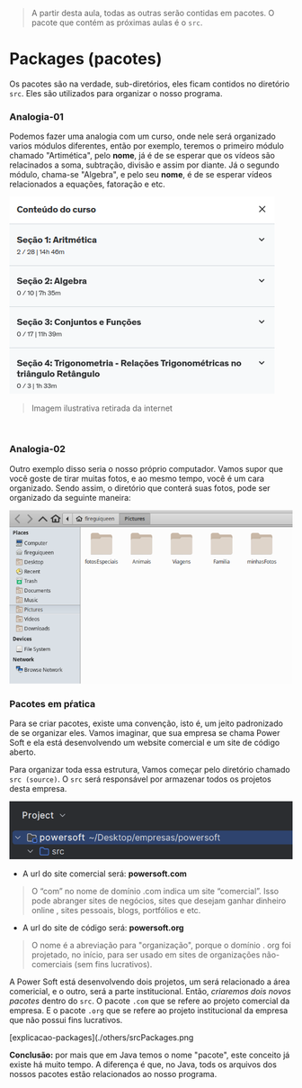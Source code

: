 > A partir desta aula, todas as outras serão contidas em pacotes. O pacote que contém as próximas aulas é o `src`. 

# Packages (pacotes)
Os pacotes são na verdade, sub-diretórios, eles ficam contidos no diretório `src`. Eles são 
utilizados para organizar o nosso programa. 

### Analogia-01
Podemos fazer uma analogia com um curso, onde nele será organizado varios módulos diferentes, então por exemplo,
teremos o primeiro módulo chamado "Artimética", pelo __nome__, já é de se esperar que os vídeos são relacinados a soma, subtração, divisão e assim por diante.
Já o segundo módulo, chama-se "Algebra", e pelo seu __nome__, é de se esperar vídeos relacionados a equações, fatoração e etc.

![analogia-01](./others/explicacaoPackges.png)
> Imagem ilustrativa retirada da internet

<br>

### Analogia-02
Outro exemplo disso seria o nosso próprio computador. Vamos supor que você goste de tirar muitas
fotos, e ao mesmo tempo, você é um cara organizado. Sendo assim, o diretório que conterá suas fotos, pode ser
organizado da seguinte maneira:

![analogia-02](./others/img.png)

### Pacotes em pŕatica
Para se criar pacotes, existe uma convenção, isto é, um jeito padronizado de se organizar eles.
Vamos imaginar, que sua empresa se chama Power Soft e ela está desenvolvendo um website comercial e um site
de código aberto. 

Para organizar toda essa estrutura, Vamos começar pelo diretório chamado `src (source)`.
O `src` será responsável por armazenar todos os projetos desta empresa.

![explicacao-src](./others/src.png)

- A url do site comercial será: __powersoft.com__ 
> O “com” no nome de domínio .com indica um site “comercial”. Isso pode abranger sites de negócios, sites que desejam ganhar dinheiro online , sites pessoais, blogs, portfólios e etc.

- A url do site de código será: __powersoft.org__
> O nome é a abreviação para "organização", porque o domínio . org foi projetado, no início, para ser usado em sites de organizações não-comerciais (sem fins lucrativos).

A Power Soft está desenvolvendo dois projetos, um será relacionado a área comericial, e o outro, será a parte institucional.
Então, _criaremos dois novos pacotes_ dentro do `src`. 
O pacote `.com` que se refere ao projeto comercial da empresa.
E o pacote `.org` que se refere ao projeto institucional da empresa que não possui fins lucrativos. 

[explicacao-packages](./others/srcPackages.png



__Conclusão:__ por mais que em Java temos o nome "pacote", este conceito já existe há muito tempo.
A diferença é que, no Java, tods os arquivos dos nossos pacotes estão relacionados ao nosso programa.


